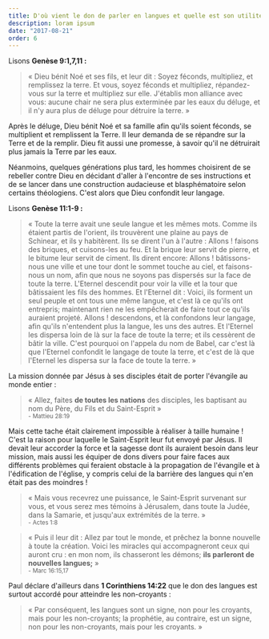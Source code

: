 ```yaml
---
title: D'où vient le don de parler en langues et quelle est son utilité ?
description: loram ipsum
date: "2017-08-21"
order: 6
---
```


Lisons **Genèse 9:1,7,11 :**

> « Dieu bénit Noé et ses fils, et leur dit : Soyez féconds, multipliez, et remplissez la terre. Et vous, soyez féconds et multipliez, répandez-vous sur la terre et multipliez sur elle. J'établis mon alliance avec vous: aucune chair ne sera plus exterminée par les eaux du déluge, et il n'y aura plus de déluge pour détruire la terre. »

Après le déluge, Dieu bénit Noé et sa famille afin qu'ils soient féconds, se multiplient et remplissent la Terre. Il leur demanda de se répandre sur la Terre et de la remplir. Dieu fit aussi une promesse, à savoir qu'il ne détruirait plus jamais la Terre par les eaux.

Néanmoins, quelques générations plus tard, les hommes choisirent de se rebeller contre Dieu en décidant d'aller à l'encontre de ses instructions et de se lancer dans une construction audacieuse et blasphématoire selon certains théologiens. C'est alors que Dieu confondit leur langage.

Lisons **Genèse 11:1-9 :**

> « Toute la terre avait une seule langue et les mêmes mots. Comme ils étaient partis de l'orient, ils trouvèrent une plaine au pays de Schinear, et ils y habitèrent. Ils se dirent l'un à l'autre : Allons ! faisons des briques, et cuisons-les au feu. Et la brique leur servit de pierre, et le bitume leur servit de ciment. Ils dirent encore: Allons ! bâtissons-nous une ville et une tour dont le sommet touche au ciel, et faisons-nous un nom, afin que nous ne soyons pas dispersés sur la face de toute la terre. L'Eternel descendit pour voir la ville et la tour que bâtissaient les fils des hommes. Et l'Eternel dit : Voici, ils forment un seul peuple et ont tous une même langue, et c'est là ce qu'ils ont entrepris; maintenant rien ne les empêcherait de faire tout ce qu'ils auraient projeté. Allons ! descendons, et là confondons leur langage, afin qu'ils n'entendent plus la langue, les uns des autres. Et l'Eternel les dispersa loin de là sur la face de toute la terre; et ils cessèrent de bâtir la ville. C'est pourquoi on l'appela du nom de Babel, car c'est là que l'Eternel confondit le langage de toute la terre, et c'est de là que l'Eternel les dispersa sur la face de toute la terre. »

La mission donnée par Jésus à ses disciples était de porter l'évangile au monde entier :

> « Allez, faites **de toutes les nations** des disciples, les baptisant au nom du Père, du Fils et du Saint-Esprit » <br><small>- Mattieu 28:19</small>

Mais cette tache était clairement impossible à réaliser à taille humaine ! C'est la raison pour laquelle le Saint-Esprit leur fut envoyé par Jésus. Il devait leur accorder la force et la sagesse dont ils auraient besoin dans leur mission, mais aussi les équiper de dons divers pour faire faces aux différents problèmes qui feraient obstacle à la propagation de l'évangile et à l'édification de l'église, y compris celui de la barrière des langues qui n'en était pas des moindres !

> « Mais vous recevrez une puissance, le Saint-Esprit survenant sur vous, et vous serez mes témoins à Jérusalem, dans toute la Judée, dans la Samarie, et jusqu'aux extrémités de la terre. » <br><small>- Actes 1:8</small>

> « Puis il leur dit : Allez par tout le monde, et prêchez la bonne nouvelle à toute la création. Voici les miracles qui accompagneront ceux qui auront cru : en mon nom, ils chasseront les démons; **ils parleront de nouvelles langues;** » <br><small>- Marc 16:15,17</small>

Paul déclare d'ailleurs dans **1 Corinthiens 14:22** que le don des langues est surtout accordé pour atteindre les non-croyants :

> « Par conséquent, les langues sont un signe, non pour les croyants, mais pour les non-croyants; la prophétie, au contraire, est un signe, non pour les non-croyants, mais pour les croyants. »

